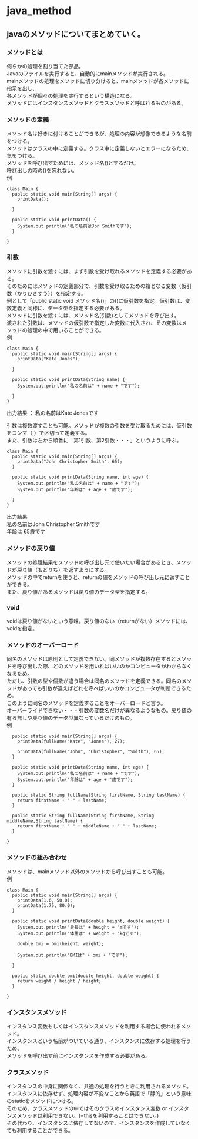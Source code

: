 # java_method
## javaのメソッドについてまとめていく。
### メソッドとは
何らかの処理を割り当てた部品。  
Javaのファイルを実行すると、自動的にmainメソッドが実行される。  
mainメソッドの処理をメソッドに切り分けると、mainメソッドが各メソッドに指示を出し、  
各メソッドが個々の処理を実行するという構造になる。  
メソッドにはインスタンスメソッドとクラスメソッドと呼ばれるものがある。  

### メソッドの定義
メソッド名は好きに付けることができるが、処理の内容が想像できるような名前をつける。  
メソッドはクラスの中に定義する。クラス中に定義しないとエラーになるため、気をつける。  
メソッドを呼び出すためには、メソッド名()とするだけ。  
呼び出しの時の()を忘れない。  
例  
```
class Main {
  public static void main(String[] args) {
    printData();
    
  }
  
  public static void printData() {
    System.out.println("私の名前はJon Smithです");
  }
  
}
```
  
### 引数
メソッドに引数を渡すには、まず引数を受け取れるメソッドを定義する必要がある。  
そのためにはメソッドの定義部分で、引数を受け取るための箱となる変数（仮引数（かりひきすう））を指定する。  
例として「public static void メソッド名()」の()に仮引数を指定。仮引数は、変数定義と同様に、データ型を指定する必要がある。  
メソッドに引数を渡すには、メソッド名(引数)としてメソッドを呼び出す。  
渡された引数は、メソッドの仮引数で指定した変数に代入され、その変数はメソッドの処理の中で用いることができる。  
例  
```
class Main {
  public static void main(String[] args) {
    printData("Kate Jones");
    
  }

  public static void printData(String name) {
    System.out.println("私の名前は" + name + "です");
    
  }
}
```
出力結果 ： 私の名前はKate Jonesです  

引数は複数渡すことも可能。メソッドが複数の引数を受け取るためには、仮引数をコンマ（,）で区切って定義する。  
また、引数は左から順番に「第1引数、第2引数・・・」というように呼ぶ。
```
class Main {
  public static void main(String[] args) {
    printData("John Christopher Smith", 65);
  }

  public static void printData(String name, int age) {
    System.out.println("私の名前は" + name + "です");
    System.out.println("年齢は" + age + "歳です");
    
  }
}
```
出力結果  
私の名前はJohn Christopher Smithです  
年齢は 65歳です

### メソッドの戻り値  
メソッドの処理結果をメソッドの呼び出し元で使いたい場合があるとき、メソッドが戻り値（もどりち）を返すようにする。  
メソッドの中でreturnを使うと、returnの値をメソッドの呼び出し元に返すことができる。  
また、戻り値があるメソッドは戻り値のデータ型を指定する。 

### void  
voidは戻り値がないという意味。戻り値のない（returnがない）メソッドには、voidを指定。

### メソッドのオーバーロード
同名のメソッドは原則として定義できない。同メソッドが複数存在するとメソッドを呼び出した際、どのメソッドを用いればいいのかコンピュータがわからなくなるため。  
ただし、引数の型や個数が違う場合は同名のメソッドを定義できる。同名のメソッドがあっても引数が違えばどれを呼べばいいのかコンピュータが判断できるため。  
このように同名のメソッドを定義することをオーバーロードと言う。  
オーバーライドできない・・・引数の変数名だけが異なるようなもの。戻り値の有る無しや戻り値のデータ型異なっているだけのもの。  
例  
```
  public static void main(String[] args) {
    printData(fullName("Kate", "Jones"), 27);
    
    printData(fullName("John", "Christopher", "Smith"), 65);
  }

  public static void printData(String name, int age) {
    System.out.println("私の名前は" + name + "です");
    System.out.println("年齢は" + age + "歳です");
  }

  public static String fullName(String firstName, String lastName) {
    return firstName + " " + lastName;
  }
  
  public static String fullName(String firstName, String middleName,String lastName) {
    return firstName + " " + middleName + " " + lastName;
  }
  
}
```

### メソッドの組み合わせ  
メソッドは、mainメソッド以外のメソッドから呼び出すことも可能。  
例  
```
class Main {
  public static void main(String[] args) {
    printData(1.6, 50.0);
    printData(1.75, 80.0);
  }

  public static void printData(double height, double weight) {
    System.out.println("身長は" + height + "mです");
    System.out.println("体重は" + weight + "kgです");
    
    double bmi = bmi(height, weight);
    
    System.out.println("BMIは" + bmi + "です");
    
  }
  
  public static double bmi(double height, double weight) {
    return weight / height / height;
  }
  
}
```
  
### インスタンスメソッド
インスタンス変数もしくはインスタンスメソッドを利用する場合に使われるメソッド。  
インスタンスという名前がついている通り、インスタンスに依存する処理を行うため、  
メソッドを呼び出す前にインスタンスを作成する必要がある。  
  
### クラスメソッド
インスタンスの中身に関係なく、共通の処理を行うときに利用されるメソッド。  
インスタンスに依存せず、処理内容が不変なことから英語で「静的」という意味のstaticをメソッドにつける。  
そのため、クラスメソッドの中ではそのクラスのインスタンス変数 or インスタンスメソッドは利用できない。(=thisを利用することはできない。)  
その代わり、インスタンスに依存してないので、インスタンスを作成していなくても利用することができる。  
